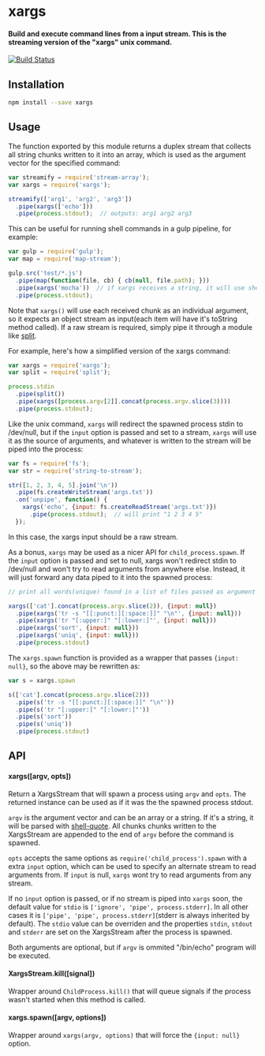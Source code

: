 # xargs

#### Build and execute command lines from a input stream. This is the streaming version of the "xargs" unix command.

[![Build Status](https://travis-ci.org/tarruda/node-xargs.png)](https://travis-ci.org/tarruda/node-xargs)
<br>


## Installation

```sh
npm install --save xargs
```

## Usage

The function exported by this module returns a duplex stream that collects all
string chunks written to it into an array, which is used as the argument vector
for the specified command:

```js
var streamify = require('stream-array');
var xargs = require('xargs');

streamify(['arg1', 'arg2', 'arg3'])
  .pipe(xargs(['echo']))
  .pipe(process.stdout);  // outputs: arg1 arg2 arg3
```

This can be useful for running shell commands in a gulp pipeline, for example:

```js
var gulp = require('gulp');
var map = require('map-stream');

gulp.src('test/*.js')
  .pipe(map(function(file, cb) { cb(null, file.path); }))
  .pipe(xargs('mocha'))  // if xargs receives a string, it will use shell-quote to parse it into an argument vector for child_process.spawn.
  .pipe(process.stdout);
```

Note that `xargs()` will use each received chunk as an individual argument, so
it expects an object stream as input(each item will have it's toString method
called). If a raw stream is required, simply pipe it through a module like
[split](https://github.com/dominictarr/split).

For example, here's how a simplified version of the xargs command:

```js
var xargs = require('xargs');
var split = require('split');

process.stdin
  .pipe(split())
  .pipe(xargs([process.argv[2]].concat(process.argv.slice(3))))
  .pipe(process.stdout);
```

Like the unix command, `xargs` will redirect the spawned process stdin to
/dev/null, but if the `input` option is passed and set to a stream, `xargs` will
use it as the source of arguments, and whatever is written to the stream will be
piped into the process:


```js
var fs = require('fs');
var str = require('string-to-stream');

str([1, 2, 3, 4, 5].join('\n'))
  .pipe(fs.createWriteStream('args.txt'))
  .on('unpipe', function() {
    xargs('echo', {input: fs.createReadStream('args.txt')})
      .pipe(process.stdout);  // will print "1 2 3 4 5"
  });
```

In this case, the xargs input should be a raw stream.

As a bonus, `xargs` may be used as a nicer API for `child_process.spawn`. If the
`input` option is passed and set to null, xargs won't redirect stdin to
/dev/null and won't try to read arguments from anywhere else. Instead, it will
just forward any data piped to it into the spawned process:

```js
// print all words(unique) found in a list of files passed as argument

xargs(['cat'].concat(process.argv.slice(2)), {input: null})
  .pipe(xargs('tr -s "[[:punct:][:space:]]" "\n"', {input: null}))
  .pipe(xargs('tr "[:upper:]" "[:lower:]"', {input: null}))
  .pipe(xargs('sort', {input: null}))
  .pipe(xargs('uniq', {input: null}))
  .pipe(process.stdout)
```

The `xargs.spawn` function is provided as a wrapper that passes `{input: null}`,
so the above may be rewritten as:

```js
var s = xargs.spawn

s(['cat'].concat(process.argv.slice(2)))
  .pipe(s('tr -s "[[:punct:][:space:]]" "\n"'))
  .pipe(s('tr "[:upper:]" "[:lower:]"'))
  .pipe(s('sort'))
  .pipe(s('uniq'))
  .pipe(process.stdout)
```


## API

#### xargs([argv, opts])

Return a XargsStream that will spawn a process using `argv` and `opts`. The
returned instance can be used as if it was the the spawned process stdout.

`argv` is the argument vector and can be an array or a string. If it's a string,
it will be parsed with
[shell-quote](https://github.com/substack/node-shell-quote).  All chunks chunks
written to the XargsStream are appended to the end of `argv` before the command
is spawned.

`opts` accepts the same options as `require('child_process').spawn` with a extra
`input` option, which can be used to specify an alternate stream to read
arguments from. If `input` is null, `xargs` wont try to read arguments from any
stream.

If no `input` option is passed, or if no stream is piped into `xargs` soon, the
default value for `stdio` is `['ignore', 'pipe', process.stderr]`. In all other
cases it is `['pipe', 'pipe', process.stderr]`(stderr is always inherited by
default).  The `stdio` value can be overriden and the properties `stdin`,
`stdout` and `stderr` are set on the XargsStream after the process is spawned.

Both arguments are optional, but if `argv` is ommited "/bin/echo" program will be
executed.

#### XargsStream.kill([signal])

Wrapper around `ChildProcess.kill()` that will queue signals if the process
wasn't started when this method is called.


#### xargs.spawn([argv, options])

Wrapper around `xargs(argv, options)` that will force the `{input: null}`
option.

